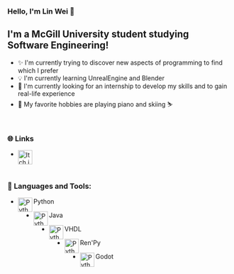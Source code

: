 ### Hello, I'm Lin Wei 👋

## I'm a McGill University student studying Software Engineering!
- ✨ I'm currently trying to discover new aspects of programming to find which I prefer
- 💡 I'm currently learning UnrealEngine and Blender
- 🔭 I'm currently looking for an internship to develop my skills and to gain real-life experience
- 🎹 My favorite hobbies are playing piano and skiing ⛷️

<br />

### 🌐 Links
- [<img align = "left" alt = "Itch.io" height = "32px" src = "https://github.com/ElkCl0ner/images/blob/main/ElkCl0ner/itchio_logo.png" />][Itch.io]

<br />

### 🧰 Languages and Tools:

- <img align = "left" alt = "Python" width = "32px" src = "https://github.com/ElkCl0ner/images/blob/main/ElkCl0ner/python_logo.png" />Python

- <img align = "left" alt = "Python" width = "32px" src = "https://github.com/ElkCl0ner/images/blob/main/ElkCl0ner/java_logo.jpg" />Java

- <img align = "left" alt = "Python" width = "32px" src = "https://github.com/ElkCl0ner/images/blob/main/ElkCl0ner/vhdl_logo.jpg" />VHDL

- <img align = "left" alt = "Python" width = "32px" src = "https://github.com/ElkCl0ner/images/blob/main/ElkCl0ner/renpy_logo.png" />Ren'Py

- <img align = "left" alt = "Python" width = "32px" src = "https://github.com/ElkCl0ner/images/blob/main/ElkCl0ner/godot_logo.png" />Godot

[Itch.io]: https://elkcl0ner.itch.io
